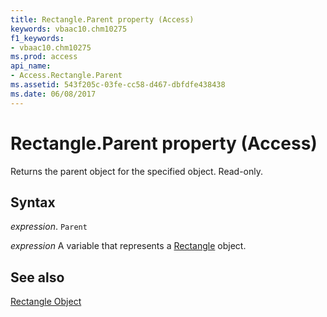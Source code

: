 ```yaml
---
title: Rectangle.Parent property (Access)
keywords: vbaac10.chm10275
f1_keywords:
- vbaac10.chm10275
ms.prod: access
api_name:
- Access.Rectangle.Parent
ms.assetid: 543f205c-03fe-cc58-d467-dbfdfe438438
ms.date: 06/08/2017
---
```



# Rectangle.Parent property (Access)

Returns the parent object for the specified object. Read-only.


## Syntax

_expression_. `Parent`

_expression_ A variable that represents a [Rectangle](Access.Rectangle.md) object.


## See also


[Rectangle Object](Access.Rectangle.md)

